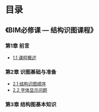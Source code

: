 # 目录
## 《BIM必修课 — 结构识图课程》
### 第1章 前言
- [1.1 课程概述](https://github.com/Chenlingjie/my_bimcourses/blob/master/1.BIM%E5%BF%85%E4%BF%AE%E8%AF%BE-%E7%BB%93%E6%9E%84%E8%AF%86%E5%9B%BE%E8%AF%BE%E7%A8%8B/1.1-%E8%AF%BE%E7%A8%8B%E6%A6%82%E8%BF%B0.md)   
### 第2章 识图基础与准备  
- [2.1 结构识图顺序](https://github.com/Chenlingjie/my_bimcourses/blob/master/1.BIM%E5%BF%85%E4%BF%AE%E8%AF%BE-%E7%BB%93%E6%9E%84%E8%AF%86%E5%9B%BE%E8%AF%BE%E7%A8%8B/2.1-%E7%BB%93%E6%9E%84%E8%AF%86%E5%9B%BE%E9%A1%BA%E5%BA%8F.md)
- [2.2 字体显示问题](https://github.com/Chenlingjie/my_bimcourses/blob/master/1.BIM%E5%BF%85%E4%BF%AE%E8%AF%BE-%E7%BB%93%E6%9E%84%E8%AF%86%E5%9B%BE%E8%AF%BE%E7%A8%8B/2.2-%E5%AD%97%E4%BD%93%E6%98%BE%E7%A4%BA%E9%97%AE%E9%A2%98.md)
### 第3章 结构图基本知识
